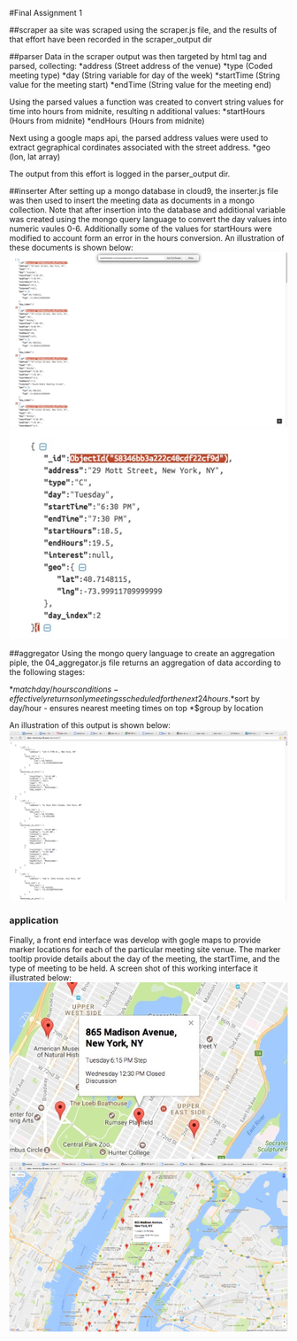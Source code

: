 #Final Assignment 1

##scraper
aa site was scraped using the scraper.js file, and the results of that effort have been recorded in the scraper_output dir

##parser
Data in the scraper output was then targeted by html tag and parsed, collecting: 
*address (Street address of the venue)
*type (Coded meeting type)
*day (String variable for day of the week)
*startTime (String value for the meeting start)
*endTime (String value for the meeting end)

Using the parsed values a function was created to convert string values for time into hours from midnite, resulting n additional values:
*startHours (Hours from midnite)
*endHours (Hours from midnite)

Next using a google maps api, the parsed address values were used to extract gegraphical cordinates associated with the street address.
*geo (lon, lat array)

The output from this effort is logged in the parser_output dir.

##inserter
After setting up a mongo database in cloud9, the inserter.js file was then used to insert the meeting data as documents in a mongo collection. Note that after insertion into the database and additional variable was created using the mongo query language to convert the day values into numeric vaules 0-6. Additionally some of the values for startHours were modified to account form an error in the hours conversion. An illustration of these documents is shown below:
![db](images/mongo_collection.tiff)
![db](images/mongo_collection_sample.jpg)


##aggregator
Using the mongo query language to create an aggregation piple, the 04_aggregator.js file returns an aggregation of data according to the following stages:

*$match day/hours conditions - effectively returns only meetings scheduled for the next 24 hours.
*$sort by day/hour - ensures nearest meeting times on top
*$group by location

An illustration of this output is shown below:
![api](images/mongo_api_output.tiff)

### application
Finally, a front end interface was develop with gogle maps to provide marker locations for each of the particular meeting site venue. The marker tooltip provide details about the day of the meeting, the startTime, and the type of meeting to be held. A screen shot of this working interface it illustrated below:
![app](images/final2.jpg)
![app](images/final.tiff)
